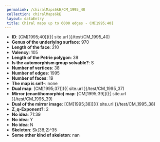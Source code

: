 ```yaml
--- 
 permalink: /chiralMaps6kE/CM_1995_40 
 collection: chiralMaps6kE
 layout: dataEntry
 title: Chiral maps up to 6000 edges - CM[1995;40]
---
```


- **ID**: [CM[1995;40]]({{ site.url }}/test/CM_1995_40)
- **Genus of the underlying surface**: 970
- **Length of the face**: 210
- **Valency**: 105
- **Length of the Petrie polygon**: 38
- **Is the automorphism group solvable?**: S
- **Number of vertices**: 38
- **Number of edges**: 1995
- **Number of faces**: 19
- **The map is self-**: none
- **Dual map**: [CM[1995;37]]({{ site.url }}/test/CM_1995_37)
- **Mirror (enantihomorphic) map**: [CM[1995;39]]({{ site.url }}/test/CM_1995_39)
- **Dual of the mirror image**: [CM[1995;38]]({{ site.url }}/test/CM_1995_38)
- **Z_q-Exponent?**: 2
- **No idea**:  71:39
- **No idea**: Y
- **No idea**: N
- **Skeleton**: Sk(38;2)^35
- **Some other kind of skeleton**: nan
